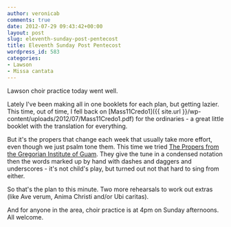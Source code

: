```yaml
---
author: veronicab
comments: true
date: 2012-07-29 09:43:42+00:00
layout: post
slug: eleventh-sunday-post-pentecost
title: Eleventh Sunday Post Pentecost
wordpress_id: 583
categories:
- Lawson
- Missa cantata
---
```


Lawson choir practice today went well.

Lately I've been making all in one booklets for each plan, but getting lazier.  This time, out of time, I fell back on [Mass11Credo1]({{ site.url }}/wp-content/uploads/2012/07/Mass11Credo1.pdf) for the ordinaries - a great little booklet with the translation for everything.

But it's the propers that change each week that usually take more effort, even though we just psalm tone them.  This time we tried [The Propers from the Gregorian Institute of Guam](http://media.musicasacra.com/pdf/propers-guam.pdf).  They give the tune in a condensed notation then the words marked up by hand with dashes and daggers and underscores - it's not child's play, but turned out not that hard to sing from either.

So that's the plan to this minute.  Two more rehearsals to work out extras (like Ave verum, Anima Christi and/or Ubi caritas).

And for anyone in the area, choir practice is at 4pm on Sunday afternoons.  All welcome.
